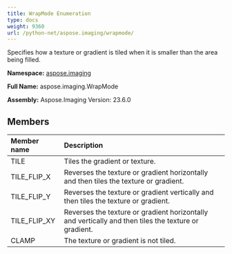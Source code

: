 ```yaml
---
title: WrapMode Enumeration
type: docs
weight: 9360
url: /python-net/aspose.imaging/wrapmode/
---
```


Specifies how a texture or gradient is tiled when it is smaller than the area being filled.

**Namespace:** [aspose.imaging](/imaging/python-net/aspose.imaging/)

**Full Name:** aspose.imaging.WrapMode

**Assembly:**  Aspose.Imaging Version: 23.6.0

## **Members**
|**Member name**|**Description**|
| :- | :- |
|TILE|Tiles the gradient or texture.|
|TILE_FLIP_X|Reverses the texture or gradient horizontally and then tiles the texture or gradient.|
|TILE_FLIP_Y|Reverses the texture or gradient vertically and then tiles the texture or gradient.|
|TILE_FLIP_XY|Reverses the texture or gradient horizontally and vertically and then tiles the texture or gradient.|
|CLAMP|The texture or gradient is not tiled.|
